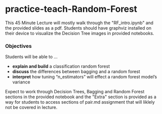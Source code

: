 # practice-teach-Random-Forest

This 45 Minute Lecture will mostly walk through the "RF_intro.ipynb" and the provided slides as a pdf. Students should have graphviz installed on their device to visualize the Decision Tree images in provided notebooks. 

### Objectives

Students will be able to ... 

- **explain and build** a classification random forest
- **discuss** the differences between bagging and a random forest
- **interpret** how tuning “n_estimators” will effect a random forest model’s variance

Expect to work through Decision Trees, Bagging and Random Forest sections in the provided notebook and the "Extra" section is provided as a way for students to access sections of pair.md assignment that will liklely not be covered in lecture. 

